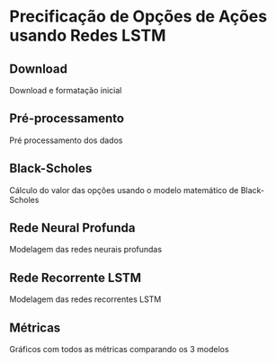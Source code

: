 # Precificação de Opções de Ações usando Redes LSTM

## Download
Download e formatação inicial

## Pré-processamento
Pré processamento dos dados

## Black-Scholes
Cálculo do valor das opções usando o modelo matemático de Black-Scholes

## Rede Neural Profunda
Modelagem das redes neurais profundas

## Rede Recorrente LSTM
Modelagem das redes recorrentes LSTM

## Métricas
Gráficos com todos as métricas comparando os 3 modelos
